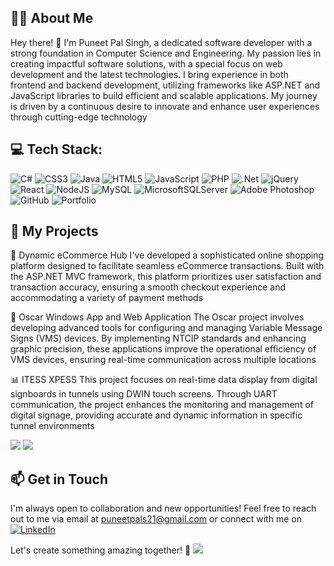 ## 👨‍💻 About Me
Hey there! 👋 I'm Puneet Pal Singh, a dedicated software developer with a strong foundation in Computer Science and Engineering. My passion lies in creating impactful software solutions, with a special focus on web development and the latest technologies. I bring experience in both frontend and backend development, utilizing frameworks like ASP.NET and JavaScript libraries to build efficient and scalable applications. My journey is driven by a continuous desire to innovate and enhance user experiences through cutting-edge technology

## 💻 Tech Stack:
![C#](https://img.shields.io/badge/c%23-%23239120.svg?style=for-the-badge&logo=csharp&logoColor=white) ![CSS3](https://img.shields.io/badge/css3-%231572B6.svg?style=for-the-badge&logo=css3&logoColor=white) ![Java](https://img.shields.io/badge/java-%23ED8B00.svg?style=for-the-badge&logo=openjdk&logoColor=white) ![HTML5](https://img.shields.io/badge/html5-%23E34F26.svg?style=for-the-badge&logo=html5&logoColor=white) ![JavaScript](https://img.shields.io/badge/javascript-%23323330.svg?style=for-the-badge&logo=javascript&logoColor=%23F7DF1E) ![PHP](https://img.shields.io/badge/php-%23777BB4.svg?style=for-the-badge&logo=php&logoColor=white) ![.Net](https://img.shields.io/badge/.NET-5C2D91?style=for-the-badge&logo=.net&logoColor=white) ![jQuery](https://img.shields.io/badge/jquery-%230769AD.svg?style=for-the-badge&logo=jquery&logoColor=white) ![React](https://img.shields.io/badge/react-%2320232a.svg?style=for-the-badge&logo=react&logoColor=%2361DAFB) ![NodeJS](https://img.shields.io/badge/node.js-6DA55F?style=for-the-badge&logo=node.js&logoColor=white) ![MySQL](https://img.shields.io/badge/mysql-4479A1.svg?style=for-the-badge&logo=mysql&logoColor=white) ![MicrosoftSQLServer](https://img.shields.io/badge/Microsoft%20SQL%20Server-CC2927?style=for-the-badge&logo=microsoft%20sql%20server&logoColor=white) ![Adobe Photoshop](https://img.shields.io/badge/adobe%20photoshop-%2331A8FF.svg?style=for-the-badge&logo=adobe%20photoshop&logoColor=white) ![GitHub](https://img.shields.io/badge/github-%23121011.svg?style=for-the-badge&logo=github&logoColor=white) ![Portfolio](https://img.shields.io/badge/Portfolio-%23000000.svg?style=for-the-badge&logo=firefox&logoColor=#FF7139)

## 🚀 My Projects

🛒 Dynamic eCommerce Hub
I've developed a sophisticated online shopping platform designed to facilitate seamless eCommerce transactions. Built with the ASP.NET MVC framework, this platform prioritizes user satisfaction and transaction accuracy, ensuring a smooth checkout experience and accommodating a variety of payment methods

🚦 Oscar Windows App and Web Application
The Oscar project involves developing advanced tools for configuring and managing Variable Message Signs (VMS) devices. By implementing NTCIP standards and enhancing graphic precision, these applications improve the operational efficiency of VMS devices, ensuring real-time communication across multiple locations

📊 ITESS XPESS
This project focuses on real-time data display from digital signboards in tunnels using DWIN touch screens. Through UART communication, the project enhances the monitoring and management of digital signage, providing accurate and dynamic information in specific tunnel environments

![](https://github-readme-stats.vercel.app/api/top-langs/?username=puneetpals&theme=dark&hide_border=false&include_all_commits=false&count_private=false&layout=compact) ![](https://github-readme-streak-stats.herokuapp.com/?user=puneetpals&theme=dark&hide_border=false)<br/>

## 📫 Get in Touch
I'm always open to collaboration and new opportunities! Feel free to reach out to me via email at puneetpals21@gmail.com or connect with me on 
  [![LinkedIn](https://img.shields.io/badge/LinkedIn-%230077B5.svg?logo=linkedin&logoColor=white)](https://linkedin.com/in/puneetpals)

Let's create something amazing together! 🌟
[![](https://visitcount.itsvg.in/api?id=puneetpals&icon=10&color=13)](https://visitcount.itsvg.in)
